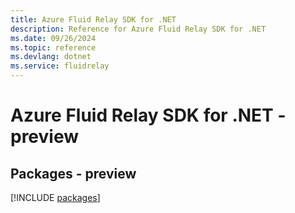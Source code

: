 ```yaml
---
title: Azure Fluid Relay SDK for .NET
description: Reference for Azure Fluid Relay SDK for .NET
ms.date: 09/26/2024
ms.topic: reference
ms.devlang: dotnet
ms.service: fluidrelay
---
```

# Azure Fluid Relay SDK for .NET - preview
## Packages - preview
[!INCLUDE [packages](fluid-relay-index.md)]